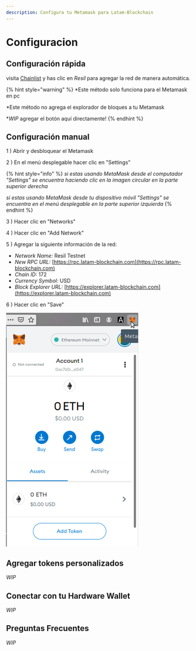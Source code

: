 ```yaml
---
description: Configura tu Metamask para Latam-Blockchain
---
```


# Configuracion

## Configuración rápida

visita [Chainlist](https://chainlist.org/) y has clic en _Resil_ para agregar la red de manera automática.

{% hint style="warning" %}
\*Este método solo funciona para el Metamask en pc

\*Este método no agrega el explorador de bloques a tu Metamask

\*_WIP_ agregar el botón aquí directamente!
{% endhint %}

## Configuración manual

1 \) Abrir y desbloquear el Metamask

2 \) En el menú desplegable hacer clic en "Settings"

{% hint style="info" %}
_si estas usando MetaMask desde el computador "Settings" se encuentra haciendo clic en la imagen circular en la parte superior derecha_

_si estas usando MetaMask desde tu dispositivo móvil "Settings" se encuentra en el menú desplegable en la parte superior izquierda_
{% endhint %}

3 \) Hacer clic en "Networks"

4 \) Hacer clic en "Add Network"

5 \) Agregar la siguiente información de la red:

* _Network Name:_        Resil Testnet
* _New RPC URL:_         [https://rpc.latam-blockchain.com](https://rpc.latam-blockchain.com)
* _Chain ID:_               172
* _Currency Symbol:_     USD
* _Block Explorer URL:_  [https://explorer.latam-blockchain.com](https://explorer.latam-blockchain.com)

6 \) Hacer clic en "Save"

![](../../../.gitbook/assets/metamask_setup.gif)

## Agregar tokens personalizados

_WIP_

## Conectar con tu Hardware Wallet

_WIP_

## Preguntas Frecuentes

_WIP_

